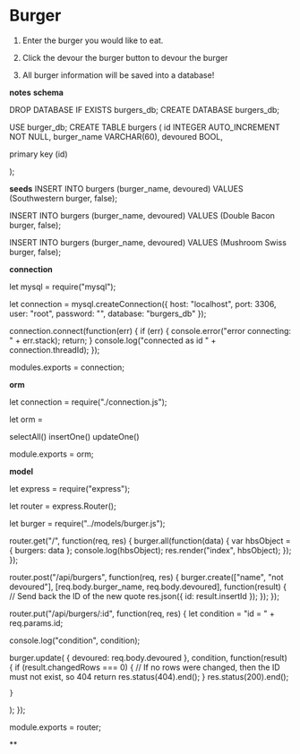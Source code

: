# Burger

1) Enter the burger you would like to eat. 

2) Click the devour the burger button to devour the burger

3) All burger information will be saved into a database! 


**notes**
**schema**

DROP DATABASE IF EXISTS burgers_db;
CREATE DATABASE burgers_db;

USE burger_db;
CREATE TABLE burgers (
id INTEGER AUTO_INCREMENT NOT NULL,
burger_name VARCHAR(60),
devoured BOOL,

primary key (id)

);

**seeds**
INSERT INTO burgers (burger_name, devoured)
VALUES (Southwestern burger, false);

INSERT INTO burgers (burger_name, devoured)
VALUES (Double Bacon burger, false);

INSERT INTO burgers (burger_name, devoured)
VALUES (Mushroom Swiss burger, false);


**connection**

let mysql = require("mysql");

let connection = mysql.createConnection({
  host: "localhost",
  port: 3306,
  user: "root",
  password: "",
  database: "burgers_db"
});

connection.connect(function(err) {
  if (err) {
    console.error("error connecting: " + err.stack);
    return;
  }
  console.log("connected as id " + connection.threadId);
});


modules.exports = connection;

**orm**

let connection = require("./connection.js");

let orm = 

selectAll()
insertOne()
updateOne()

module.exports = orm;

**model**

let express = require("express");

let router = express.Router();

let burger = require("../models/burger.js");

router.get("/", function(req, res) {
  burger.all(function(data) {
    var hbsObject = {
      burgers: data
    };
    console.log(hbsObject);
    res.render("index", hbsObject);
  });
});

router.post("/api/burgers", function(req, res) {
  burger.create(["name", "not devoured"], [req.body.burger_name, req.body.devoured], function(result) {
    // Send back the ID of the new quote
    res.json({ id: result.insertId });
  });
});

router.put("/api/burgers/:id", function(req, res) {
  let condition = "id = " + req.params.id;

  console.log("condition", condition);

  burger.update(
    {
      devoured: req.body.devoured
    },
    condition,
    function(result) {
      if (result.changedRows === 0) {
        // If no rows were changed, then the ID must not exist, so 404
        return res.status(404).end();
      }
      res.status(200).end();

    }
  );
});



module.exports = router;

**

